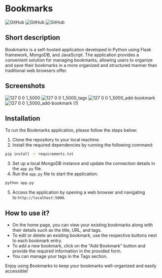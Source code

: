 # Bookmarks

![GitHub](https://img.shields.io/github/license/JarnotMaciej/bookmarks?style=flat-square) ![GitHub](https://img.shields.io/github/languages/top/JarnotMaciej/bookmarks?style=flat-square) ![GitHub](https://img.shields.io/github/languages/code-size/JarnotMaciej/bookmarks?style=flat-square) 

## Short description

Bookmarks is a self-hosted application developed in Python using Flask framework, MongoDB, and JavaScript. The application provides a convenient solution for managing bookmarks, allowing users to organize and save their bookmarks in a more organized and structured manner than traditional web browsers offer.

## Screenshots

![127 0 0 1_5000](https://github.com/JarnotMaciej/bookmarks/assets/92025751/d1d7cab9-d85b-460e-ba08-2e3948f5b5af)
![127 0 0 1_5000_tags](https://github.com/JarnotMaciej/bookmarks/assets/92025751/d5bca379-9be1-4b14-a466-5108d721eb55)
![127 0 0 1_5000_add-bookmark](https://github.com/JarnotMaciej/bookmarks/assets/92025751/96920b03-db55-4afb-bd01-c5c711965d9b)
![127 0 0 1_5000_add-bookmark (1)](https://github.com/JarnotMaciej/bookmarks/assets/92025751/710df9bd-4846-431f-a123-85cd3fc56342)

## Installation

To run the Bookmarks application, please follow the steps below:

1. Clone the repository to your local machine.
2. Install the required dependencies by running the following command:
```bash
pip install -r requirements.txt
```
3. Set up a local MongoDB instance and update the connection details in the `app.py` file.
4. Run the `app.py` file to start the application:
```bash
python app.py
```
5. Access the application by opening a web browser and navigating to `http://localhost:5000`.

## How to use it?
- On the home page, you can view your existing bookmarks along with their details such as the title, URL, and tags.
- To edit or delete an existing bookmark, use the respective buttons next to each bookmark entry.
- To add a new bookmark, click on the "Add Bookmark" button and provide the required information in the provided form.
- You can manage your tags in the Tags section.

Enjoy using Bookmarks to keep your bookmarks well-organized and easily accessible!
